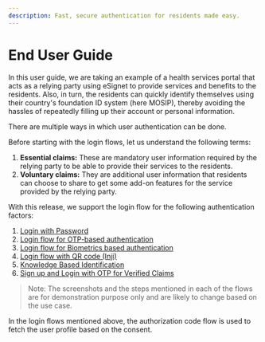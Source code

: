 ```yaml
---
description: Fast, secure authentication for residents made easy.
---
```


# End User Guide

In this user guide, we are taking an example of a health services portal that acts as a relying party using eSignet to provide services and benefits to the residents. Also, in turn, the residents can quickly identify themselves using their country's foundation ID system (here MOSIP), thereby avoiding the hassles of repeatedly filling up their account or personal information.

There are multiple ways in which user authentication can be done.

Before starting with the login flows, let us understand the following terms:

1. **Essential claims:** These are mandatory user information required by the relying party to be able to provide their services to the residents.
2. **Voluntary claims:** They are additional user information that residents can choose to share to get some add-on features for the service provided by the relying party.

With this release, we support the login flow for the following authentication factors:

1. [Login with Password](health-portal/login-with-password.md)
2. [Login flow for OTP-based authentication](health-portal/login-with-otp.md)
3. [Login flow for Biometrics based authentication](health-portal/login-with-biometrics.md)
4. [Login flow with QR code (Inji)](health-portal/login-with-qr-code.md)
5. [Knowledge Based Identification](health-portal/knowledge-based-authentication.md)
6. [Sign up and Login with OTP for Verified Claims](../../../esignet-signup/test/end-user-guide/signup-and-login-with-otp-for-verified-claims.md)

> Note: The screenshots and the steps mentioned in each of the flows are for demonstration purpose only and are likely to change based on the use case.

In the login flows mentioned above, the authorization code flow is used to fetch the user profile based on the consent.
